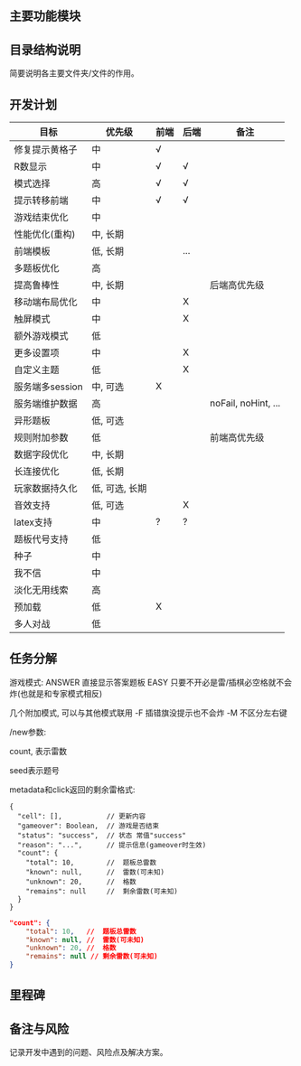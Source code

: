 ## 主要功能模块

## 目录结构说明

简要说明各主要文件夹/文件的作用。

## 开发计划

| 目标            | 优先级         | 前端 | 后端 | 备注                |
| --------------- | -------------- | ---- | ---- | ------------------- |
| 修复提示黄格子  | 中             | √   |      |                     |
| R数显示         | 中             | √   | √   |                     |
| 模式选择        | 高             | √   | √   |                     |
| 提示转移前端    | 中             | √   | √   |                     |
| 游戏结束优化    | 中             |      |      |                     |
| 性能优化(重构)  | 中, 长期       |      |      |                     |
| 前端模板        | 低, 长期       |      | ...  |                     |
| 多题板优化      | 高             |      |      |                     |
| 提高鲁棒性      | 中, 长期       |      |      | 后端高优先级        |
| 移动端布局优化  | 中             |      | X    |                     |
| 触屏模式        | 中             |      | X    |                     |
| 额外游戏模式    | 低             |      |      |                     |
| 更多设置项      | 中             |      | X    |                     |
| 自定义主题      | 低             |      | X    |                     |
| 服务端多session | 中, 可选       | X    |      |                     |
| 服务端维护数据  | 高             |      |      | noFail, noHint, ... |
| 异形题板        | 低, 可选       |      |      |                     |
| 规则附加参数    | 低             |      |      | 前端高优先级        |
| 数据字段优化    | 中, 长期       |      |      |                     |
| 长连接优化      | 低, 长期       |      |      |                     |
| 玩家数据持久化  | 低, 可选, 长期 |      |      |                     |
| 音效支持        | 低, 可选       |      | X    |                     |
| latex支持       | 中             | ?    | ?    |                     |
| 题板代号支持    | 低             |      |      |                     |
| 种子            | 中             |      |      |                     |
| 我不信          | 中             |      |      |                     |
| 淡化无用线索    | 高             |      |      |                     |
| 预加载          | 低             | X    |      |                     |
| 多人对战        | 低             |      |      |                     |

## 任务分解

游戏模式:
ANSWER 直接显示答案题板
EASY 只要不开必是雷/插棋必空格就不会炸(也就是和专家模式相反)

几个附加模式, 可以与其他模式联用
-F 插错旗没提示也不会炸
-M 不区分左右键

/new参数:

count, 表示雷数

seed表示题号

metadata和click返回的剩余雷格式:

```
{
  "cell": [],           // 更新内容
  "gameover": Boolean,  // 游戏是否结束
  "status": "success",  // 状态 常值"success"
  "reason": "...",      // 提示信息(gameover时生效)
  "count": {
    "total": 10,        //  题板总雷数
    "known": null,      //  雷数(可未知)
    "unknown": 20,      //  格数
    "remains": null     //  剩余雷数(可未知)
  }
}
```

```json
"count": {
    "total": 10,   //  题板总雷数
    "known": null, //  雷数(可未知)
    "unknown": 20, //  格数
    "remains": null // 剩余雷数(可未知)
}
```

## 里程碑

## 备注与风险

记录开发中遇到的问题、风险点及解决方案。
